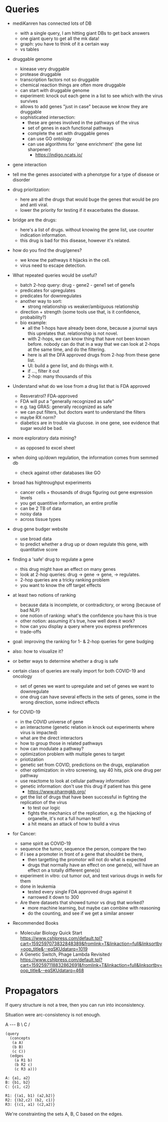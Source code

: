 # Queries

- mediKanren has connected lots of DB
  - with a single query, I am hitting giant DBs to get back answers
  - one giant query to get all the mk data!
  - graph: you have to think of it a certain way
  - vs tables
  
- druggable genome
  - kinease very druggable
  - protease druggable
  - transcription factors not so druggable
  - chemical reaction things are often more druggable
  - can start with druggable genome
  - experiment: knock out each gene in a list to see which with the virus survives
  - allows to add genes "just in case" because we know they are druggable
  - sophisticated intersection:
    - these are genes involved in the pathways of the virus
    - set of genes in each functional pathways
    - complete the set with druggable genes
    - can use GO ontology
    - can use algorithms for 'gene enrichment' (the gene list sharpener)
      - https://indigo.ncats.io/
- gene interaction
- tell me the genes associated with a phenotype for a type of disease or disorder
- drug prioritzation:
  - here are all the drugs that would buge the genes that would be pro and anti viral.
  - lower the priority for testing if it exacerbates the disease.
- bridge are the drugs:
  - here's a list of drugs. without knowing the gene list, use counter indication information.
  - this drug is bad for this disease, however it's related.
- how do you find the drug/genes?
  - we know the pathways it hijacks in the cell.
  - virus need to escape detection.

- What repeated queries would be useful?
  - batch 2-hop query: drug - gene2 - gene1
    set of gene1s
  - predicates for upregulates
  - predicates for downregulates
  - another way to sort:
    - strong relationship vs weaker/ambiguous relationship
  - direction + strength (some tools use that, is it confidence, probability?)
  - bio example:
    - all the 1-hops have already been done, because a journal says this uprelates that. relationship is not novel.
    - with 2-hops, we can know thing that have not been known before. nobody can do that in a way that we can look at 2-hops at the same time, and do the filtering.
    - here is all the DFA approved drugs from 2-hop from these gene list.
    - UI: build a gene list, and do things with it.
    - if ..., filter it out
    - 2-hop: many thousands of this
- Understand what do we lose from a drug list that is FDA approved
  - Resveratrol? FDA-approved
  - FDA will put a "generally recognized as safe"
  - e.g. tag GRAS: generally recognized as safe
  - we can put filters, but doctors want to understand the filters
  - maybe RX norm?
  - diabetics are in trouble via glucose. in one gene, see evidence that sugar would be bad.

- more exploratory data mining?
  - as opposed to excel sheet

- when doing up/down regulation, the information comes from semmed db
  - check against other databases like GO
- broad has hightroughput experiments
  - cancer cells + thousands of drugs figuring out gene expression levels
  - you get quantitive information, an entire profile
  - can be 2 TB of data
  - noisy data
  - across tissue types
- drug gene budger website
  - use broad data
  - to predict whether a drug up or down regulate this gene, with quantitative score

- finding a 'safe' drug to regulate a gene
  - this drug might have an effect on many genes
  - look at 2-hop queries: drug -> gene -> gene, -> regulates.
  - 2-hop queries are a tricky ranking problem
  - you want to know the off target effects

- at least two notions of ranking
  - because data is incomplete, or contradictory, or wrong (because of bad NLP)
  - one notion of ranking: what's the confidence you have this is true
  - other notion: assuming it's true, how well does it work?
  - how can you display a query where you express preferences
  - trade-offs

- goal: improving the ranking for 1- & 2-hop queries for gene budging

- also: how to visualize it?

- or better ways to determine whether a drug is safe

- certain class of queries are really import for both COVID-19 and oncology
  - set of genes we want to upregulate and set of genes we want to downregulate
  - one drug can have several effects in the sets of genes, some in the wrong direction, some indirect effects

- for COVID-19
  - in the COVID universe of gene
  - an interactome (genetic relation in knock out experiments where virus is impacted)
  - what are the direct interactors
  - how to group those in related pathways
  - how can modulate a pathway?
  - optimization problem with multiple genes to target
  - priotization
  - genetic set from COVID, predictions on the drugs, explanation
  - other optimization: in vitro screening, say 40 hits, pick one drug per pathway
  - use reactome to look at cellular pathway information
  - genetic information: don't use this drug if patient has this gene
    - https://www.pharmgkb.org/
  - get the list of drugs that have been successful in fighting the replication of the virus
    - to test our logic
    - fights the mechanics of the replication, e.g. the hijacking of organelle, it's not a full human test!
    - a hit means an attack of how to build a virus
    

- for Cancer:
  - same spirit as COVID-19
  - sequence the tumor, sequence the person, compare the two
  - if i see a promoter in front of a gene that shouldnt be there,
    - then targetting the promotor will not do what is expected
    - drugs that normally have an effect on one gene(s), will have an effect on a totally different gene(s)
  - experiment in vitro: cut tumor out, and test various drugs in wells for them
  - done in leukemia
    - tested every single FDA approved drugs against it
    - narrowed it down to 300
   - Are there datasets that showed tumor vs drug that worked?
     - more machine learning, but maybe can combine with reasoning
     - do the counting, and see if we get a similar answer

- Recommended Books
  - Molecular Biology Quick Start
    https://www.cshlpress.com/default.tpl?cart=1592597073832848389&fromlink=T&linkaction=full&linksortby=oop_title&--eqSKUdatarq=1019
  - A Genetic Switch, Phage Lambda Revisited
    https://www.cshlpress.com/default.tpl?cart=1592597118832862691&fromlink=T&linkaction=full&linksortby=oop_title&--eqSKUdatarq=468

# Propagators

If query structure is not a tree, then you can run into inconsistency.

Situation were arc-consistency is not enough.

A --- B
 \ C /

```
(query
  (concepts
   (a A)
   (b B)
   (c C))
  (edges
    (a R1 b)
    (b R2 c)
    (c R3 a)))

A: {a1, a2}
B: {b1, b2}
C: {c1, c2}

R1: {(a1, b1) (a2,b2)}
R2: {(b2,c2) (b2, c1)}
R3: {(c1, a1) (c2,a2)}
```

We're constrainting the sets A, B, C based on the edges.
